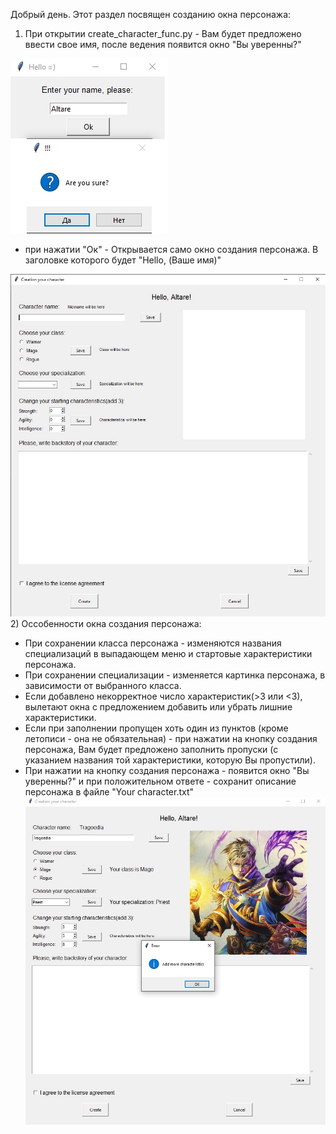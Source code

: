 Добрый день. 
Этот раздел посвящен созданию окна персонажа:
1) При открытии create_character_func.py - Вам будет предложено ввести свое имя, после ведения появится окно "Вы уверенны?"

![стартовое окно](https://github.com/Tragoedie/on_server_learning/blob/master/tkinter/Screen_1.jpg)
 - при нажатии "Ок" - Открывается само окно создания персонажа. В заголовке которого будет "Hello, (Ваше имя)"
 
![окно создания персонажа](https://github.com/Tragoedie/on_server_learning/blob/master/tkinter/Screen_2.jpg)
2) Оссобенности окна создания персонажа:
- При сохранении класса персонажа - изменяются названия специализаций в выпадающем меню и стартовые характеристики персонажа.
- При сохранении специализации - изменяется картинка персонажа, в зависимости от выбранного класса.
- Если добавлено некорректное число характеристик(>3 или <3), вылетают окна с предложением добавить или убрать лишние характеристики.
- Если при заполнении пропущен хоть один из пунктов (кроме летописи - она не обязательная) - при нажатии на кнопку создания персонажа, Вам будет предложено заполнить пропуски
      (с указанием названия той характеристики, которую Вы пропустили).
- При нажатии на кнопку создания персонажа - появится окно "Вы уверенны?" и при положительном ответе - сохранит описание персонажа в файле "Your character.txt"
![пример](https://github.com/Tragoedie/on_server_learning/blob/master/tkinter/Screen_3.jpg)
 
